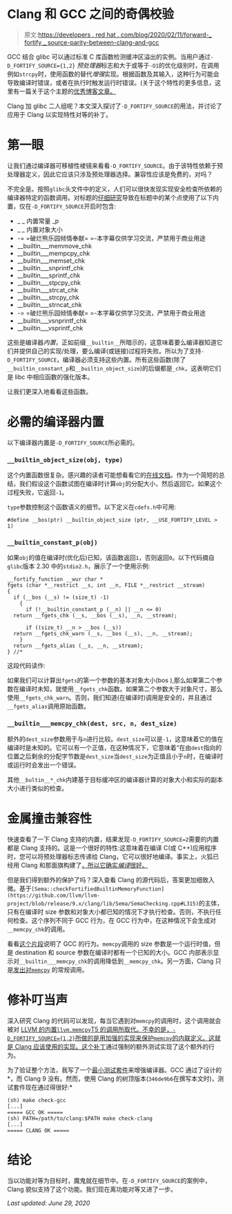 # Clang 和 GCC 之间的奇偶校验

> 原文:[https://developers . red hat . com/blog/2020/02/11/forward-_ fortify _ source-parity-between-clang-and-gcc](https://developers.redhat.com/blog/2020/02/11/toward-_fortify_source-parity-between-clang-and-gcc)

GCC 结合 glibc 可以通过标准 C 库函数检测缓冲区溢出的实例。当用户通过`-D_FORTIFY_SOURCE={1,2}` *预处理器*标志和大于或等于`-O1`的优化级别时，在调用例如`strcpy`时，使用函数的替代*增强*实现。根据函数及其输入，这种行为可能会导致编译时错误，或者在执行时触发运行时错误。(关于这个特性的更多信息，这里有一篇关于这个主题的[优秀博客文章。](https://access.redhat.com/blogs/766093/posts/1976213)

Clang 加 glibc 二人组呢？本文深入探讨了`-D_FORTIFY_SOURCE`的用法，并讨论了应用于 Clang 以实现特性对等的补丁。

# 第一眼

让我们通过编译器可移植性棱镜来看看`-D_FORTIFY_SOURCE`。由于该特性依赖于预处理器定义，因此它应该只涉及预处理器选择。兼容性应该是免费的，对吗？

不完全是。按照`glibc`头文件中的定义，人们可以很快发现实现安全检查所依赖的编译器特定的函数调用。对标题的[仔细研究](https://gatherer.wizards.com/Pages/Card/Details.aspx?multiverseid=29727)导致在标题中的某个点使用了以下内置，仅在`-D_FORTIFY_SOURCE`开启时包含:

*   _ _ 内置常量 _p
*   _ _ 内置对象大小
*   -= =破烂熊乐园倾情奉献= =-本字幕仅供学习交流，严禁用于商业用途
*   __builtin___memmove_chk
*   __builtin___mempcpy_chk
*   __builtin___memset_chk
*   __builtin___snprintf_chk
*   __builtin___sprintf_chk
*   __builtin___stpcpy_chk
*   __builtin___strcat_chk
*   __builtin___strcpy_chk
*   __builtin___strncat_chk
*   -= =破烂熊乐园倾情奉献= =-本字幕仅供学习交流，严禁用于商业用途
*   __builtin___vsnprintf_chk
*   __builtin___vsprintf_chk

这些是编译器*内置*，正如前缀`__builtin__`所暗示的，这意味着要么编译器知道它们并提供自己的实现/处理，要么编译(或链接)过程将失败。所以为了支持`-D_FORTIFY_SOURCE`，编译器必须支持这些内置。所有这些函数(除了`__builtin_constant_p`和`__builtin_object_size`)的后缀都是`_chk`，这表明它们是 libc 中相应函数的强化版本。

让我们更深入地看看这些函数。

# 必需的编译器内置

以下编译器内置是`-D_FORTIFY_SOURCE`所必需的。

### `__builtin_object_size(obj, type)`

这个内置函数很复杂。感兴趣的读者可能想看看它的[在线文档](https://gcc.gnu.org/onlinedocs/gcc/Object-Size-Checking.html)。作为一个简短的总结，我们假设这个函数试图在编译时计算`obj`的分配大小，然后返回它。如果这个过程失败，它返回`-1`。

`type`参数控制这个函数语义的细节。以下定义在`cdefs.h`中可用:

```
#define __bos(ptr) __builtin_object_size (ptr, __USE_FORTIFY_LEVEL > 1)
```

### `__builtin_constant_p(obj)`

如果`obj`的值在编译时(优化后)已知，该函数返回`1`，否则返回`0`。以下代码摘自`glibc`版本 2.30 中的`stdio2.h`，展示了一个使用示例:

```
__fortify_function __wur char *
fgets (char *__restrict __s, int __n, FILE *__restrict __stream)
{
  if (__bos (__s) != (size_t) -1)
    {
      if (!__builtin_constant_p (__n) || __n <= 0)
  return __fgets_chk (__s, __bos (__s), __n, __stream);

      if ((size_t) __n > __bos (__s))
  return __fgets_chk_warn (__s, __bos (__s), __n, __stream);
    }
  return __fgets_alias (__s, __n, __stream);
} //*

```

这段代码读作:

如果我们可以计算出`fgets`的第一个参数的基本对象大小(bos ),那么如果第二个参数在编译时未知，就使用`__fgets_chk`函数。如果第二个参数大于对象尺寸，那么使用`__fgets_chk_warn`。否则，我们知道(在编译时)调用是安全的，并且通过`__fgets_alias`调用原始函数。

### `__builtin___memcpy_chk(dest, src, n, dest_size)`

额外的`dest_size`参数用于与`n`进行比较。`dest_size`可以是`-1`，这意味着它的值在编译时是未知的。它可以有一个正值，在这种情况下，它意味着“在由`dest`指向的位置之后剩余的分配字节数是`dest_size`当`dest_size`为正值且小于`n`时，在编译时或运行时会发出一个错误。

其他`__bultin__*_chk`内建基于目标缓冲区的编译器计算的对象大小和实际的副本大小进行类似的检查。

# 金属撞击兼容性

快速查看了一下 Clang 支持的内置，结果发现`-D_FORTIFY_SOURCE=2`需要的内置都是 Clang 支持的。这是一个很好的特性:这意味着在编译 C(或 C++)应用程序时，您可以将预处理器标志传递给 Clang，它可以很好地编译。事实上，火狐已经用 Clang 和那面旗构建了[，所以它确实*编译*很好。](https://searchfox.org/mozilla-central/source/build/moz.configure/toolchain.configure#1540-1551)

但是我们得到额外的保护了吗？深入查看 Clang 的源代码后，答案更加细致入微。基于`[Sema::checkFortifiedBuiltinMemoryFunction](https://github.com/llvm/llvm-project/blob/release/9.x/clang/lib/Sema/SemaChecking.cpp#L315)`的主体，只有在编译时 size 参数和对象大小都已知的情况下才执行检查。否则，不执行任何检查。这个序列不同于 GCC 行为，在 GCC 行为中，在这种情况下会生成对`__memcpy_chk`的调用。

看看[这个片段](https://godbolt.org/z/xXfpNZ)说明了 GCC 的行为。`memcpy`调用的 size 参数是一个运行时值，但是 destination 和 source 参数在编译时都有一个已知的大小。GCC 内部表示显示对`__builtin___memcpy_chk`的调用降低到`__memcpy_chk`。另一方面，Clang 只是[发出对`memcpy`](https://godbolt.org/z/TBDbY6) 的常规调用。

# 修补叮当声

深入研究 Clang 的代码可以发现，每当它遇到对`memcpy`的调用时，这个调用就会被对 [LLVM 的内置`llvm.memcpy`T5 的调用所取代。不幸的是，`-D_FORTIFY_SOURCE={1,2}`所做的是用加强的实现来保护`memcpy`的内联定义。这就是 Clang 应该使用的实现。这个](http://llvm.org/docs/LangRef.html#llvm-memcpy-intrinsic)[补丁](https://reviews.llvm.org/D71082)通过强制的额外测试实现了这个额外的行为。

为了验证整个方法，我写了一个[最小测试套件](https://github.com/serge-sans-paille/fortify-test-suite/)来增强编译器。GCC 通过了设计的*，而 Clang 9 没有。然而，使用 Clang 的树顶版本(`346de9b6`在撰写本文时)，测试套件现在通过得很好:*

```
(sh) make check-gcc
[...]
===== GCC OK =====
(sh) PATH=/path/to/clang:$PATH make check-clang
[...]
===== CLANG OK =====

```

# 结论

当以功能对等为目标时，魔鬼就在细节中。在`-D_FORTIFY_SOURCE`的案例中，Clang 貌似支持了这个功能。我们现在离功能对等又进了一步。

*Last updated: June 29, 2020*